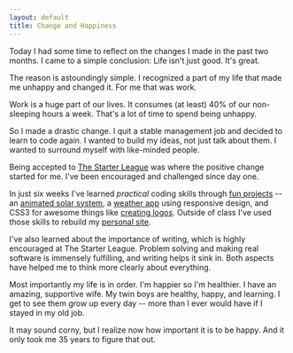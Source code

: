 ```yaml
---
layout: default
title: Change and Happiness
---
```

Today I had some time to reflect on the changes I made in the past two months. I came to a simple conclusion: Life isn't just good. It's great.

The reason is astoundingly simple. I recognized a part of my life that made me unhappy and changed it. For me that was work. 

Work is a huge part of our lives. It consumes (at least) 40% of our non-sleeping hours a week. That's a lot of time to spend being unhappy.

So I made a drastic change. I quit a stable management job and decided to learn to code again. I wanted to build my ideas, not just talk about them. I wanted to surround myself with like-minded people.

Being accepted to [The Starter League](http://starterleague.com) was where the positive change started for me. I've been encouraged and challenged since day one.

In just six weeks I've learned _practical_ coding skills through [fun projects](http://dankim.org/starterleague/) -- an [animated solar system](http://dankim.org/solar-system/), a [weather app](http://dankim.org/weather-responsive/) using responsive design, and CSS3 for awesome things like [creating logos](http://dankim.org/logo-transforms/). Outside of class I've used those skills to rebuild my [personal site](http://dankim.org/).

I've also learned about the importance of writing, which is highly encouraged at The Starter League. Problem solving and making real software is immensely fulfilling, and writing helps it sink in. Both aspects have helped me to think more clearly about everything.

Most importantly my life is in order. I'm happier so I'm healthier. I have an amazing, supportive wife. My twin boys are healthy, happy, and learning. I get to see them grow up every day -- more than I ever would have if I stayed in my old job.

It may sound corny, but I realize now how important it is to be happy. And it only took me 35 years to figure that out.
 

